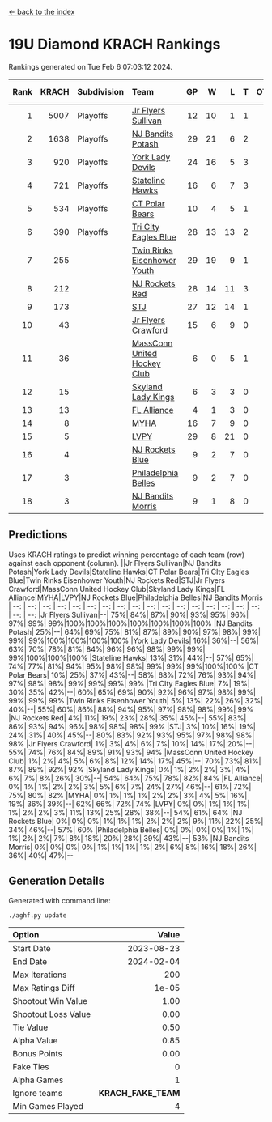 [<- back to the index](readme.md)
# 19U Diamond KRACH Rankings
Rankings generated on Tue Feb  6 07:03:12 2024.

Rank|KRACH|Subdivision|Team|GP|W|L|T|OTW|OTL|SoS|Exp Wins|Win Diff
---:|---:|:---|:---|---:|---:|---:|---:|---:|---:|---:|---:|---:
1|5007|Playoffs|[Jr Flyers Sullivan](https://gamesheetstats.com/seasons/3663/teams/140859/schedule)|12|10|1|1|1|0|774|11.3|-0.0
2|1638|Playoffs|[NJ Bandits Potash](https://gamesheetstats.com/seasons/3663/teams/140857/schedule)|29|21|6|2|0|0|859|22.8|-0.0
3|920|Playoffs|[York Lady Devils](https://gamesheetstats.com/seasons/3663/teams/140856/schedule)|24|16|5|3|0|0|603|18.3|-0.0
4|721|Playoffs|[Stateline Hawks](https://gamesheetstats.com/seasons/3663/teams/141851/schedule)|16|6|7|3|0|1|1518|8.3|-0.0
5|534|Playoffs|[CT Polar Bears](https://gamesheetstats.com/seasons/3663/teams/140853/schedule)|10|4|5|1|0|0|1465|5.3|-0.0
6|390|Playoffs|[Tri CIty Eagles Blue](https://gamesheetstats.com/seasons/3663/teams/140852/schedule)|28|13|13|2|1|0|896|14.8|-0.0
7|255||[Twin Rinks Eisenhower Youth](https://gamesheetstats.com/seasons/3663/teams/140861/schedule)|29|19|9|1|0|0|323|20.3|-0.0
8|212||[NJ Rockets Red](https://gamesheetstats.com/seasons/3663/teams/140855/schedule)|28|14|11|3|1|1|503|16.3|-0.0
9|173||[STJ](https://gamesheetstats.com/seasons/3663/teams/140858/schedule)|27|12|14|1|0|0|519|13.3|-0.0
10|43||[Jr Flyers Crawford](https://gamesheetstats.com/seasons/3663/teams/140862/schedule)|15|6|9|0|0|1|150|6.9|0.0
11|36||[MassConn United Hockey Club](https://gamesheetstats.com/seasons/3663/teams/140854/schedule)|6|0|5|1|0|0|576|1.3|-0.0
12|15||[Skyland Lady Kings](https://gamesheetstats.com/seasons/3663/teams/140865/schedule)|6|3|3|0|0|0|71|3.9|0.0
13|13||[FL Alliance](https://gamesheetstats.com/seasons/3663/teams/156907/schedule)|4|1|3|0|0|0|237|1.9|0.0
14|8||[MYHA](https://gamesheetstats.com/seasons/3663/teams/140863/schedule)|16|7|9|0|0|0|61|7.9|0.0
15|5||[LVPY](https://gamesheetstats.com/seasons/3663/teams/140860/schedule)|29|8|21|0|0|0|236|8.9|0.0
16|4||[NJ Rockets Blue](https://gamesheetstats.com/seasons/3663/teams/140867/schedule)|9|2|7|0|0|0|105|2.9|0.0
17|3||[Philadelphia Belles](https://gamesheetstats.com/seasons/3663/teams/140864/schedule)|9|2|7|0|0|0|40|2.9|0.0
18|3||[NJ Bandits Morris](https://gamesheetstats.com/seasons/3663/teams/140866/schedule)|9|1|8|0|0|0|109|1.9|0.0

## Predictions
Uses KRACH ratings to predict winning percentage of each team (row) against each opponent (column).
||Jr Flyers Sullivan|NJ Bandits Potash|York Lady Devils|Stateline Hawks|CT Polar Bears|Tri CIty Eagles Blue|Twin Rinks Eisenhower Youth|NJ Rockets Red|STJ|Jr Flyers Crawford|MassConn United Hockey Club|Skyland Lady Kings|FL Alliance|MYHA|LVPY|NJ Rockets Blue|Philadelphia Belles|NJ Bandits Morris
| --: | --: | --: | --: | --: | --: | --: | --: | --: | --: | --: | --: | --: | --: | --: | --: | --: | --: | --: 
|Jr Flyers Sullivan|--| 75%| 84%| 87%| 90%| 93%| 95%| 96%| 97%| 99%| 99%|100%|100%|100%|100%|100%|100%|100%
|NJ Bandits Potash| 25%|--| 64%| 69%| 75%| 81%| 87%| 89%| 90%| 97%| 98%| 99%| 99%| 99%|100%|100%|100%|100%
|York Lady Devils| 16%| 36%|--| 56%| 63%| 70%| 78%| 81%| 84%| 96%| 96%| 98%| 99%| 99%| 99%|100%|100%|100%
|Stateline Hawks| 13%| 31%| 44%|--| 57%| 65%| 74%| 77%| 81%| 94%| 95%| 98%| 98%| 99%| 99%| 99%|100%|100%
|CT Polar Bears| 10%| 25%| 37%| 43%|--| 58%| 68%| 72%| 76%| 93%| 94%| 97%| 98%| 98%| 99%| 99%| 99%| 99%
|Tri CIty Eagles Blue|  7%| 19%| 30%| 35%| 42%|--| 60%| 65%| 69%| 90%| 92%| 96%| 97%| 98%| 99%| 99%| 99%| 99%
|Twin Rinks Eisenhower Youth|  5%| 13%| 22%| 26%| 32%| 40%|--| 55%| 60%| 86%| 88%| 94%| 95%| 97%| 98%| 98%| 99%| 99%
|NJ Rockets Red|  4%| 11%| 19%| 23%| 28%| 35%| 45%|--| 55%| 83%| 86%| 93%| 94%| 96%| 98%| 98%| 98%| 99%
|STJ|  3%| 10%| 16%| 19%| 24%| 31%| 40%| 45%|--| 80%| 83%| 92%| 93%| 95%| 97%| 98%| 98%| 98%
|Jr Flyers Crawford|  1%|  3%|  4%|  6%|  7%| 10%| 14%| 17%| 20%|--| 55%| 74%| 76%| 84%| 89%| 91%| 93%| 94%
|MassConn United Hockey Club|  1%|  2%|  4%|  5%|  6%|  8%| 12%| 14%| 17%| 45%|--| 70%| 73%| 81%| 87%| 89%| 92%| 92%
|Skyland Lady Kings|  0%|  1%|  2%|  2%|  3%|  4%|  6%|  7%|  8%| 26%| 30%|--| 54%| 64%| 75%| 78%| 82%| 84%
|FL Alliance|  0%|  1%|  1%|  2%|  2%|  3%|  5%|  6%|  7%| 24%| 27%| 46%|--| 61%| 72%| 75%| 80%| 82%
|MYHA|  0%|  1%|  1%|  1%|  2%|  2%|  3%|  4%|  5%| 16%| 19%| 36%| 39%|--| 62%| 66%| 72%| 74%
|LVPY|  0%|  0%|  1%|  1%|  1%|  1%|  2%|  2%|  3%| 11%| 13%| 25%| 28%| 38%|--| 54%| 61%| 64%
|NJ Rockets Blue|  0%|  0%|  0%|  1%|  1%|  1%|  2%|  2%|  2%|  9%| 11%| 22%| 25%| 34%| 46%|--| 57%| 60%
|Philadelphia Belles|  0%|  0%|  0%|  0%|  1%|  1%|  1%|  2%|  2%|  7%|  8%| 18%| 20%| 28%| 39%| 43%|--| 53%
|NJ Bandits Morris|  0%|  0%|  0%|  0%|  1%|  1%|  1%|  1%|  2%|  6%|  8%| 16%| 18%| 26%| 36%| 40%| 47%|--

## Generation Details

Generated with command line:
```
./aghf.py update
```

| Option | Value |
| :----- | ----: |
| Start Date | 2023-08-23 |
| End Date | 2024-02-04 |
| Max Iterations | 200 |
| Max Ratings Diff | 1e-05 |
| Shootout Win Value | 1.00 |
| Shootout Loss Value | 0.00 |
| Tie Value | 0.50 |
| Alpha Value | 0.85 |
| Bonus Points | 0.00 |
| Fake Ties | 0 |
| Alpha Games | 1 |
| Ignore teams | __KRACH_FAKE_TEAM__ |
| Min Games Played | 4 |

